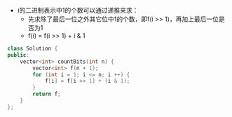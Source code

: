 * i的二进制表示中1的个数可以通过递推来求：
  * 先求除了最后一位之外其它位中1的个数，即f(i >> 1)，再加上最后一位是否为1
  * f(i) = f(i >> 1) + i & 1
```C++
class Solution {
public:
    vector<int> countBits(int n) {
        vector<int> f(n + 1);
        for (int i = 1; i <= n; i ++) {
            f[i] = f[i >> 1] + (i & 1);
        }
        return f;
    }
};
```